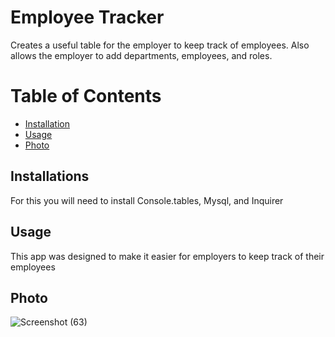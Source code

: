 # Employee Tracker
Creates a useful table for the employer to keep track of employees. Also allows the employer to add departments, employees, and roles. 

# Table of Contents
 * [Installation](#Installation)
 * [Usage](#Usage)
 * [Photo](#Photo)

 ## Installations
 For this you will need to install Console.tables, Mysql, and Inquirer

 ## Usage
 This app was designed to make it easier for employers to keep track of their employees

 ## Photo
![Screenshot (63)](https://user-images.githubusercontent.com/100052698/222331769-dbb691d2-c698-4b0f-9df7-daf4297dd3fb.png)

